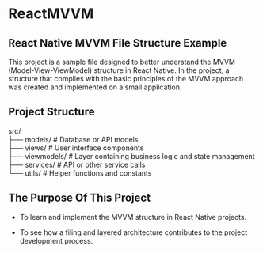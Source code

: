 # ReactMVVM

## React Native MVVM File Structure Example

This project is a sample file designed to better understand the MVVM (Model-View-ViewModel) structure in React Native. In the project, a structure that complies with the basic principles of the MVVM approach was created and implemented on a small application.

## Project Structure

src/  
├── models/ # Database or API models  
├── views/ # User interface components  
├── viewmodels/ # Layer containing business logic and state management  
├── services/ # API or other service calls  
└── utils/ # Helper functions and constants

## The Purpose Of This Project

- To learn and implement the MVVM structure in React Native projects.

- To see how a filing and layered architecture contributes to the project development process.
